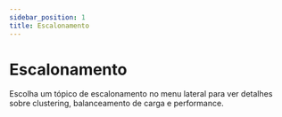 ```yaml
---
sidebar_position: 1
title: Escalonamento
---
```


# Escalonamento

Escolha um tópico de escalonamento no menu lateral para ver detalhes sobre clustering, balanceamento de carga e performance. 